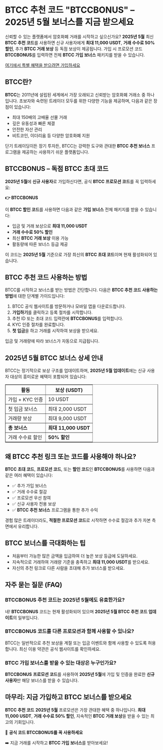 <h1>BTCC 추천 코드 "BTCCBONUS" – 2025년 5월 보너스를 지금 받으세요</h1>

<p>신뢰할 수 있는 플랫폼에서 암호화폐 거래를 시작하고 싶으신가요? <strong>2025년 5월</strong> 최신 <strong>BTCC 추천 코드</strong>를 사용하면 신규 사용자에게 <strong>최대 11,000 USDT</strong>, <strong>거래 수수료 50% 할인</strong>, 추가 <strong>BTCC 거래 보상</strong> 등 독점 보상이 제공됩니다. 가입 시 프로모션 코드 <strong>BTCCBONUS</strong>를 입력하면 전체 <strong>BTCC 가입 보너스</strong> 패키지를 받을 수 있습니다.</p>
<p><a href="https://partner.btcc.com/us/c/BTCCBONUS/9303" target="_blank">여기에서 특별 혜택을 받으려면 가입하세요</a></p>

<img src="https://images.mirror-media.xyz/publication-images/lTZP4g7e308jxEXVbcZAg.png?height=960&amp;width=1920" decoding="async" data-nimg="fill" class="css-xah9so" style="position: absolute; inset: 0px; box-sizing: border-box; padding: 0px; border: none; margin: auto; display: block; width: 0px; height: 0px; min-width: 100%; max-width: 100%; min-height: 100%; max-height: 100%;">


<h2>BTCC란?</h2>
<p><strong>BTCC</strong>는 2011년에 설립된 세계에서 가장 오래되고 신뢰받는 암호화폐 거래소 중 하나입니다. 초보자와 숙련된 트레이더 모두를 위한 다양한 기능을 제공하며, 다음과 같은 장점이 있습니다:</p>
<ul>
  <li>최대 150배의 고배율 선물 거래</li>
  <li>깊은 유동성과 빠른 체결</li>
  <li>안전한 자산 관리</li>
  <li>비트코인, 이더리움 등 다양한 암호화폐 지원</li>
</ul>
<p>단기 트레이딩이든 장기 투자든, BTCC는 강력한 도구와 관대한 <strong>BTCC 추천 보너스</strong> 프로그램을 제공하는 사용하기 쉬운 플랫폼입니다.</p>

<h2>BTCCBONUS – 독점 BTCC 초대 코드</h2>
<p><strong>2025년 5월</strong>에 <strong>신규 사용자</strong>로 가입하신다면, 공식 <strong>BTCC 프로모션 코드</strong>를 꼭 입력하세요:</p>
<p><strong>👉 BTCCBONUS</strong></p>
<p>이 <strong>BTCC 할인 코드</strong>를 사용하면 다음과 같은 <strong>가입 보너스</strong> 전체 패키지를 받을 수 있습니다:</p>
<ul>
  <li>입금 및 거래 보상으로 <strong>최대 11,000 USDT</strong></li>
  <li><strong>거래 수수료 50% 할인</strong></li>
  <li>최신 <strong>BTCC 거래 보상</strong> 이용 가능</li>
  <li>활동량에 따른 보너스 등급 제공</li>
</ul>
<p>이 코드는 <strong>2025년 5월</strong> 기준으로 가장 최신의 <strong>BTCC 초대 코드</strong>이며 현재 활성화되어 있습니다.</p>

<h2>BTCC 추천 코드 사용하는 방법</h2>
<p>BTCC를 시작하고 보너스를 받는 방법은 간단합니다. 다음은 <strong>BTCC 추천 코드 사용하는 방법</strong>에 대한 단계별 가이드입니다:</p>
<ol>
  <li>BTCC 공식 웹사이트를 방문하거나 모바일 앱을 다운로드합니다.</li>
  <li><strong>가입하기</strong>를 클릭하고 등록 절차를 시작합니다.</li>
  <li>추천 ID 또는 초대 코드 입력란에 <strong>BTCCBONUS</strong>를 입력합니다.</li>
  <li>KYC 인증 절차를 완료합니다.</li>
  <li><strong>첫 입금</strong>을 하고 거래를 시작하여 보상을 받으세요.</li>
</ol>
<p>입금 및 거래량에 따라 보너스가 자동으로 지급됩니다.</p>

<h2>2025년 5월 BTCC 보너스 상세 안내</h2>
<p>BTCC는 정기적으로 보상 구조를 업데이트하며, <strong>2025년 5월 업데이트</strong>에는 신규 사용자 대상의 흥미로운 혜택이 포함되어 있습니다:</p>
<table border="1" cellpadding="8" cellspacing="0">
  <thead>
    <tr>
      <th>활동</th>
      <th>보상 (USDT)</th>
    </tr>
  </thead>
  <tbody>
    <tr>
      <td>가입 + KYC 인증</td>
      <td>10 USDT</td>
    </tr>
    <tr>
      <td>첫 입금 보너스</td>
      <td>최대 2,000 USDT</td>
    </tr>
    <tr>
      <td>거래량 보상</td>
      <td>최대 9,000 USDT</td>
    </tr>
    <tr>
      <td><strong>총 보너스</strong></td>
      <td><strong>최대 11,000 USDT</strong></td>
    </tr>
    <tr>
      <td>거래 수수료 할인</td>
      <td><strong>50% 할인</strong></td>
    </tr>
  </tbody>
</table>

<h2>왜 BTCC 추천 링크 또는 코드를 사용해야 하나요?</h2>
<p><strong>BTCC 초대 코드</strong>, <strong>프로모션 코드</strong>, 또는 <strong>할인 코드</strong>인 <strong>BTCCBONUS</strong>를 사용하면 다음과 같은 여러 혜택이 있습니다:</p>
<ul>
  <li>✅ 추가 가입 보너스</li>
  <li>✅ 거래 수수료 절감</li>
  <li>✅ 프로모션 우선 참여</li>
  <li>✅ 신규 사용자 전용 보상</li>
  <li>✅ <strong>BTCC 추천 보너스</strong> 프로그램을 통한 추가 수익</li>
</ul>
<p>경험 많은 트레이더라도, <strong>적절한 프로모션 코드</strong>로 시작하면 수수료 절감과 추가 자본 측면에서 유리합니다.</p>

<h2>BTCC 보너스를 극대화하는 팁</h2>
<ul>
  <li>처음부터 가능한 많은 금액을 입금하여 더 높은 보상 등급에 도달하세요.</li>
  <li>지속적으로 거래하여 거래량 기준을 충족하고 <strong>최대 11,000 USDT</strong>를 받으세요.</li>
  <li>자신의 추천 링크로 다른 사람을 초대해 추가 보너스를 받으세요.</li>
</ul>

<h2>자주 묻는 질문 (FAQ)</h2>
<h3>BTCCBONUS 추천 코드는 2025년 5월에도 유효한가요?</h3>
<p>네! <strong>BTCCBONUS</strong> 코드는 현재 활성화되어 있으며 <strong>2025년 5월 BTCC 추천 코드 업데이트</strong>의 일부입니다.</p>

<h3>BTCCBONUS 코드를 다른 프로모션과 함께 사용할 수 있나요?</h3>
<p>BTCC는 일반적으로 추천 보상을 계절 또는 입금 이벤트와 함께 사용할 수 있도록 허용합니다. 최신 이용 약관은 공식 웹사이트를 확인하세요.</p>

<h3>BTCC 가입 보너스를 받을 수 있는 대상은 누구인가요?</h3>
<p><strong>BTCCBONUS</strong> <strong>프로모션 코드</strong>를 사용하여 <strong>2025년 5월</strong>에 가입 및 인증을 완료한 <strong>신규 사용자</strong>만 해당 보너스를 받을 수 있습니다.</p>

<h2>마무리: 지금 가입하고 BTCC 보너스를 받으세요</h2>
<p><strong>BTCC 추천 코드</strong> <strong>2025년 5월</strong> 프로모션은 가장 관대한 혜택 중 하나입니다. <strong>최대 11,000 USDT</strong>, <strong>거래 수수료 50% 할인</strong>, 지속적인 <strong>BTCC 거래 보상</strong>을 받을 수 있는 최고의 기회입니다.</p>

<p>🎉 <strong>공식 코드 BTCCBONUS를 꼭 사용하세요</strong></p>

<p>➡️ 지금 거래를 시작하고 <strong>BTCC 가입 보너스</strong>를 받아보세요!</p>
